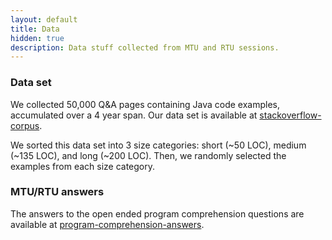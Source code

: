 ```yaml
---
layout: default
title: Data
hidden: true
description: Data stuff collected from MTU and RTU sessions.
---
```


### Data set

We collected 50,000 Q\&A pages containing Java code examples, accumulated over a 4 year span. Our data set is available at <a href="http://goo.gl/6IbfVi" target="_blank">stackoverflow-corpus</a>. 

We sorted this data set into 3 size categories: short (~50 LOC), medium (~135 LOC), and long (~200 LOC). Then, we randomly selected the examples from each size category.


### MTU/RTU answers

The answers to the open ended program comprehension questions are available at <a href="https://goo.gl/O37YVF" target="_blank">program-comprehension-answers</a>.



